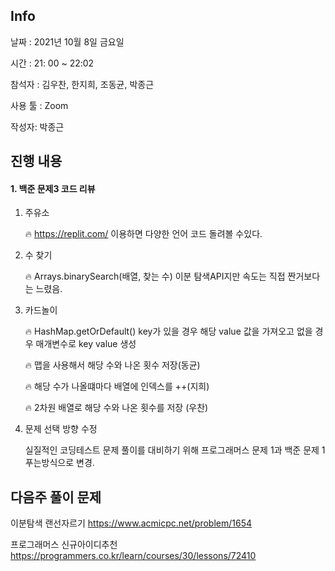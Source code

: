 ## Info

날짜  : 2021년 10월 8일 금요일

시간 : 21: 00 ~  22:02

참석자 : 김우찬, 한지희, 조동균, 박종근

사용 툴 : Zoom

작성자: 박종근



## 진행 내용

#### 1. 백준 문제3 코드 리뷰

1. 주유소

   🔥  https://replit.com/ 이용하면 다양한 언어 코드 돌려볼 수있다.

   

2. 수 찾기

   🔥 Arrays.binarySearch(배열, 찾는 수) 이분 탐색API지만 속도는 직접 짠거보다는 느렸음.

    

3. 카드놀이

   🔥 HashMap.getOrDefault() key가 있을 경우 해당 value 값을 가져오고 없을 경우 매개변수로 key value 생성

   🔥 맵을 사용해서 해당 수와 나온 횟수 저장(동균)

   🔥 해당 수가 나올떄마다 배열에  인덱스를 ++(지희)

   🔥 2차원 배열로 해당 수와 나온 횟수를 저장 (우찬)

   

4. 문제 선택 방향 수정

   실질적인 코딩테스트 문제 풀이를 대비하기 위해 프로그래머스 문제 1과 백준 문제 1 푸는방식으로 변경.





## 다음주 풀이 문제

이분탐색 랜선자르기 https://www.acmicpc.net/problem/1654

프로그래머스 신규아이디추천 https://programmers.co.kr/learn/courses/30/lessons/72410
